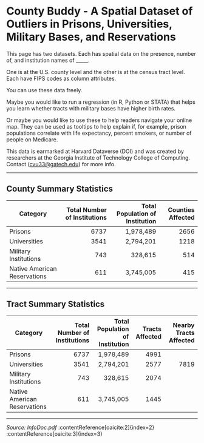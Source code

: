 # County Buddy - A Spatial Dataset of Outliers in Prisons, Universities, Military Bases, and Reservations

This page has two datasets. Each has spatial data on the presence, number of, and institution names of _____.

One is at the U.S. county level and the other is at the census tract level. Each have FIPS codes as column attributes.

You can use these data freely.

Maybe you would like to run a regression (in R, Python or STATA) that helps you learn whether tracts with military bases have higher birth rates.

Or maybe you would like to use these to help readers navigate your online map. They can be used as tooltips to help explain if, for example, prison populations correlate with life expectancy, percent smokers, or number of people on Medicare.

This data is earmarked at Harvard Dataverse (DOI) and was created by researchers at the Georgia Institute of Technology College of Computing. Contact (cvu33@gatech.edu) for more info.

---

## County Summary Statistics

| Category                     | Total Number of Institutions | Total Population of Institution | Counties Affected |
|------------------------------|------------------------------:|---------------------------------:|------------------:|
| Prisons                      |                          6737 |                         1,978,489 |              2656 |
| Universities                 |                          3541 |                         2,794,201 |              1218 |
| Military Institutions        |                           743 |                           328,615 |               514 |
| Native American Reservations |                           611 |                         3,745,005 |               415 |

---

## Tract Summary Statistics

| Category                     | Total Number of Institutions | Total Population of Institution | Tracts Affected | Nearby Tracts Affected |
|------------------------------|------------------------------:|---------------------------------:|----------------:|-----------------------:|
| Prisons                      |                          6737 |                         1,978,489 |             4991 |                        |
| Universities                 |                          3541 |                         2,794,201 |             2577 |                   7819 |
| Military Institutions        |                           743 |                           328,615 |             2074 |                        |
| Native American Reservations |                           611 |                         3,745,005 |             1445 |                        |

---

*Source: InfoDoc.pdf* :contentReference[oaicite:2]{index=2}&#8203;:contentReference[oaicite:3]{index=3}
